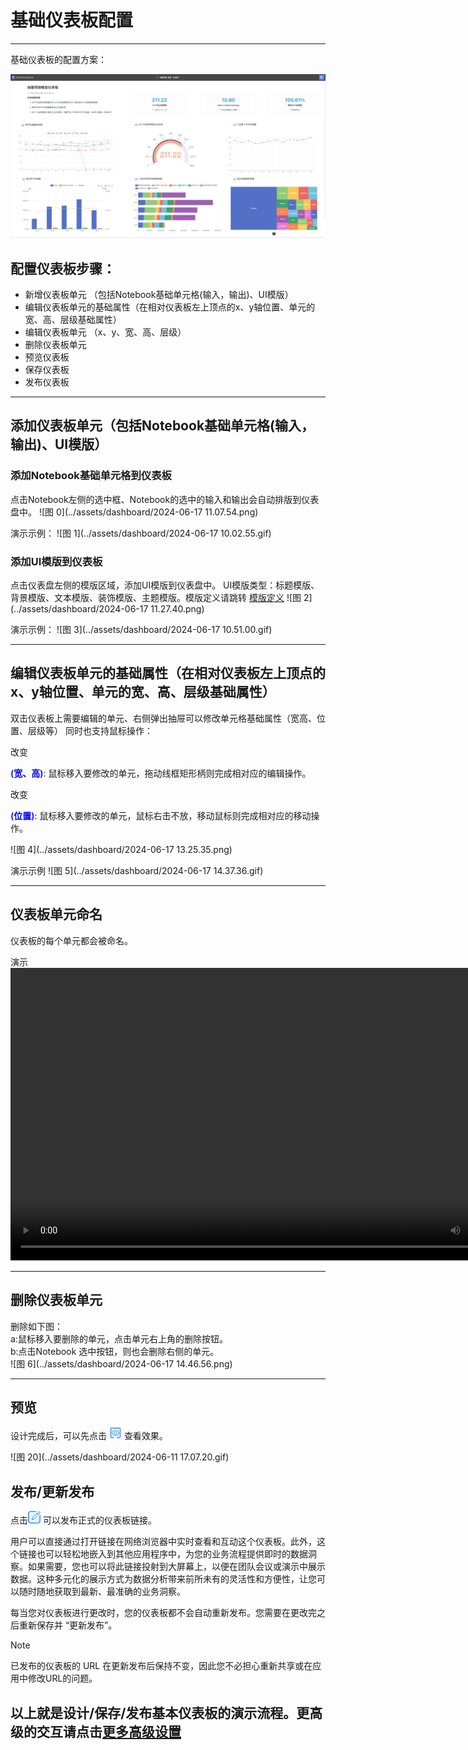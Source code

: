 # 基础仪表板配置
---

基础仪表板的配置方案：

![图 0](../images/426a75ba60aa205938e2fd63314f7e55ea3c0bfae86f6cbffb8f5fbac3b6192f.png)  

## 配置仪表板步骤：

- 新增仪表板单元 （包括Notebook基础单元格(输入，输出)、UI模版）
- 编辑仪表板单元的基础属性（在相对仪表板左上顶点的x、y轴位置、单元的宽、高、层级基础属性）
- 编辑仪表板单元 （x、y、宽、高、层级）
- 删除仪表板单元
- 预览仪表板
- 保存仪表板
- 发布仪表板

---

## 添加仪表板单元（包括Notebook基础单元格(输入，输出)、UI模版）
### 添加Notebook基础单元格到仪表板
  点击Notebook左侧的选中框、Notebook的选中的输入和输出会自动排版到仪表盘中。
![图 0](../assets/dashboard/2024-06-17 11.07.54.png) 

  演示示例：
![图 1](../assets/dashboard/2024-06-17 10.02.55.gif) 

### 添加UI模版到仪表板
  点击仪表盘左侧的模版区域，添加UI模版到仪表盘中。
  UI模版类型：标题模版、背景模版、文本模版、装饰模版、主题模版。模版定义请跳转
  <a href="/WorkSpace/DashboardTemplates.md#jump_1">模版定义</a>
![图 2](../assets/dashboard/2024-06-17 11.27.40.png) 

  演示示例：
![图 3](../assets/dashboard/2024-06-17 10.51.00.gif) 

---

## 编辑仪表板单元的基础属性（在相对仪表板左上顶点的x、y轴位置、单元的宽、高、层级基础属性）
 双击仪表板上需要编辑的单元、右侧弹出抽屉可以修改单元格基础属性（宽高、位置、层级等）
 同时也支持鼠标操作：<br>

<p>改变<div style="font-weight:600;color:blue;display:inline-block">(宽、高)</div>: 鼠标移入要修改的单元，拖动线框矩形柄则完成相对应的编辑操作。</p>
<p>改变<div style="font-weight:600;color:blue;display:inline-block">(位置)</div>: 鼠标移入要修改的单元，鼠标右击不放，移动鼠标则完成相对应的移动操作。</p>

![图 4](../assets/dashboard/2024-06-17 13.25.35.png) 

 演示示例
![图 5](../assets/dashboard/2024-06-17 14.37.36.gif) 

---

## 仪表板单元命名
 仪表板的每个单元都会被命名。<br>

 演示
 <video tabindex="0" controls class="video-stream html5-main-video" webkit-playsinline="" playsinline="" controlslist="nodownload" style="width: 832px; height: 468px; left: 0px; top: 0px;">
  <source src="../assets/dashboard/2024062011584.mp4" type="video/mp4">
  Your browser does not support the video tag.
</video>

---

## 删除仪表板单元
  删除如下图：<br>
    a:鼠标移入要删除的单元，点击单元右上角的删除按钮。<br>
    b:点击Notebook 选中按钮，则也会删除右侧的单元。<br>
![图 6](../assets/dashboard/2024-06-17 14.46.56.png) 

---
## 预览

设计完成后，可以先点击 <img src="../images/5d90b2f9bb7e02451e4de36754818428ba41b3a17cc59002834fead908b4afaf.png"  style="display: inline-block;padding:0px;border:0px"  /> 查看效果。

![图 20](../assets/dashboard/2024-06-11 17.07.20.gif)  

## 发布/更新发布

点击<img src="../images/2c7204369c33a2052cc32653e373563e1ca4bd1fab1ff863c7244a73fd026b42.png"  style="display: inline-block;padding:0px;border:0px"  /> 可以发布正式的仪表板链接。

用户可以直接通过打开链接在网络浏览器中实时查看和互动这个仪表板。此外，这个链接也可以轻松地嵌入到其他应用程序中，为您的业务流程提供即时的数据洞察。如果需要，您也可以将此链接投射到大屏幕上，以便在团队会议或演示中展示数据。这种多元化的展示方式为数据分析带来前所未有的灵活性和方便性，让您可以随时随地获取到最新、最准确的业务洞察。

每当您对仪表板进行更改时，您的仪表板都不会自动重新发布。您需要在更改完之后重新保存并 “更新发布”。

> [!NOTE]
> 已发布的仪表板的 URL 在更新发布后保持不变，因此您不必担心重新共享或在应用中修改URL的问题。

## 以上就是设计/保存/发布基本仪表板的演示流程。更高级的交互请点击<a href="xxx">更多高级设置</a>

